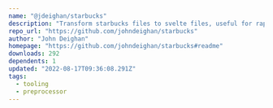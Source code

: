 ```yaml
---
name: "@jdeighan/starbucks"
description: "Transform starbucks files to svelte files, useful for rapid prototyping."
repo_url: "https://github.com/johndeighan/starbucks"
author: "John Deighan"
homepage: "https://github.com/johndeighan/starbucks#readme"
downloads: 292
dependents: 1
updated: "2022-08-17T09:36:08.291Z"
tags: 
  - tooling
  - preprocessor
---
```

